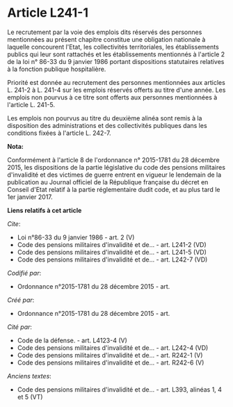 # Article L241-1

Le recrutement par la voie des emplois dits réservés des personnes mentionnées au présent chapitre constitue une obligation
nationale à laquelle concourent l'Etat, les collectivités territoriales, les établissements publics qui leur sont rattachés
et les établissements mentionnés à l'article 2 de la loi n° 86-33 du 9 janvier 1986 portant dispositions statutaires
relatives à la fonction publique hospitalière.

Priorité est donnée au recrutement des personnes mentionnées aux articles L. 241-2 à L. 241-4 sur les emplois réservés
offerts au titre d'une année. Les emplois non pourvus à ce titre sont offerts aux personnes mentionnées à l'article L. 241-5.

Les emplois non pourvus au titre du deuxième alinéa sont remis à la disposition des administrations et des collectivités
publiques dans les conditions fixées à l'article L. 242-7.

**Nota:**

Conformément à l'article 8 de l'ordonnance n° 2015-1781 du 28 décembre 2015, les dispositions de la partie législative du
code des pensions militaires d'invalidité et des victimes de guerre entrent en vigueur le lendemain de la publication au
Journal officiel de la République française du décret en Conseil d'Etat relatif à la partie réglementaire dudit code, et au
plus tard le 1er janvier 2017.

**Liens relatifs à cet article**

_Cite_:

  - Loi n°86-33 du 9 janvier 1986 - art. 2 (V)
  - Code des pensions militaires d'invalidité et de... - art. L241-2 (VD)
  - Code des pensions militaires d'invalidité et de... - art. L241-5 (VD)
  - Code des pensions militaires d'invalidité et de... - art. L242-7 (VD)

_Codifié par_:

  - Ordonnance n°2015-1781 du 28 décembre 2015 - art.

_Créé par_:

  - Ordonnance n°2015-1781 du 28 décembre 2015 - art.

_Cité par_:

  - Code de la défense. - art. L4123-4 (V)
  - Code des pensions militaires d'invalidité et de... - art. L242-4 (VD)
  - Code des pensions militaires d'invalidité et de... - art. R242-1 (V)
  - Code des pensions militaires d'invalidité et de... - art. R242-6 (V)

_Anciens textes_:

  - Code des pensions militaires d'invalidité et de... - art. L393, alinéas 1, 4 et 5 (VT)
